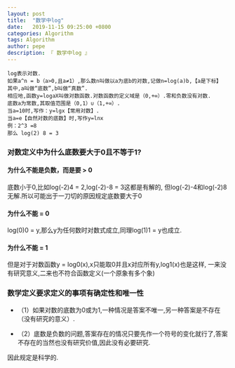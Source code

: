 ```yaml
---
layout: post
title:  "数学中log"
date:   2019-11-15 09:25:00 +0800
categories: Algorithm
tags: Algorithm
author: pepe
description: 『 数学中log 』
---
```




```
log表示对数.
如果a^n = b（a>0,且a≠1）,那么数n叫做以a为底b的对数,记做n=log(a)b,【a是下标】
其中,a叫做“底数”,b叫做“真数”.
相应地,函数y=logaX叫做对数函数.对数函数的定义域是（0,+∞）.零和负数没有对数.
底数a为常数,其取值范围是（0,1）∪（1,+∞）.
当a=10时,写作：y=lgx【常用对数】.
当a=e【自然对数的底数】时,写作y=lnx
例：2^3 =8
那么 log(2) 8 = 3
```

### **对数定义中为什么底数要大于0且不等于1?**

#### 为什么不能是负数，而是要 > 0

底数小于0,比如log(-2)4 = 2,log(-2)-8 = 3这都是有解的,
但log(-2)-4和log(-2)8无解.所以可能出于一刀切的原因规定底数要大于0

#### 为什么不能 = 0

log(0)0 = y,那么y为任何数时对数式成立,同理log(1)1 = y也成立.

#### 为什么不能 = 1
但是对于对数函数y = log0(x),x只能取0并且x对应所有y,log1(x)也是这样,
一来没有研究意义,二来也不符合函数定义(一个原象有多个象)


### **数学定义要求定义的事项有确定性和唯一性**

* （1）如果对数的底数为0或为1,一种情况是答案不唯一,另一种答案是不存在（没有研究的意义）.

* （2）底数是负数的问题,答案存在的情况只要先作一个符号的变化就行了,答案不存在的当然也没有研究价值,因此没有必要研究.

因此规定是科学的.




















